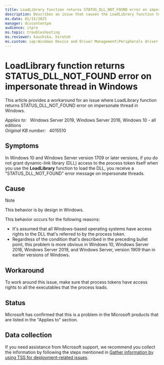 ```yaml
---
title: LoadLibrary function returns STATUS_DLL_NOT_FOUND error on impersonate thread in Windows
description: Describes an issue that causes the LoadLibrary function to return a STATUS_DLL_NOT_FOUND error on an impersonate thread in Windows 10 and Windows Server 2016.
ms.date: 01/15/2025
manager: dcscontentpm
audience: itpro
ms.topic: troubleshooting
ms.reviewer: kaushika, hirotoh
ms.custom: sap:Windows Device and Driver Management\Peripherals driver installation or update, csstroubleshoot
---
```

# LoadLibrary function returns STATUS_DLL_NOT_FOUND error on impersonate thread in Windows

This article provides a workaround for an issue where LoadLibrary function returns STATUS_DLL_NOT_FOUND error on impersonate thread in Windows.

_Applies to:_ &nbsp; Windows Server 2019, Windows Server 2016, Windows 10 - all editions  
_Original KB number:_ &nbsp; 4015510

## Symptoms

In Windows 10 and Windows Server version 1709 or later versions, if you do not grant dynamic-link library (DLL) access to the process token itself when you use the **LoadLibrary** function to load the DLL, you receive a "STATUS_DLL_NOT_FOUND" error message on impersonate threads.

## Cause

> [!Note]
> This behavior is by design in Windows.

This behavior occurs for the following reasons:

- It's assumed that all Windows-based operating systems have access rights to the DLL that's referred to by the process token.
- Regardless of the condition that's described in the preceding bullet point, this problem is more obvious in Windows 10, Windows Server 2016, Windows Server 2019, and Windows Server, version 1909 than in earlier versions of Windows.

## Workaround

To work around this issue, make sure that process tokens have access rights to all the executables that the process loads.

## Status

Microsoft has confirmed that this is a problem in the Microsoft products that are listed in the "Applies to" section.

## Data collection

If you need assistance from Microsoft support, we recommend you collect the information by following the steps mentioned in [Gather information by using TSS for deployment-related issues](../windows-troubleshooters/gather-information-using-tss-deployment.md).
